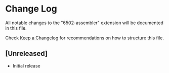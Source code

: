 # Change Log

All notable changes to the "6502-assembler" extension will be documented in this file.

Check [Keep a Changelog](http://keepachangelog.com/) for recommendations on how to structure this file.

## [Unreleased]

- Initial release